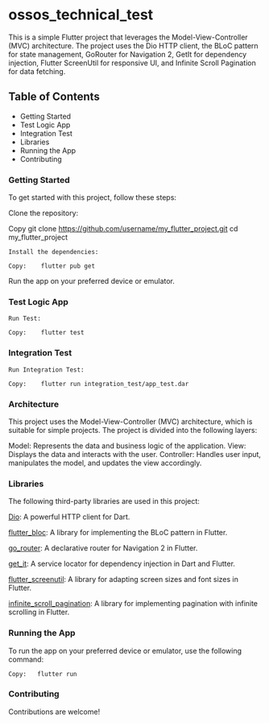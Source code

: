 # ossos_technical_test

This is a simple Flutter project that leverages the Model-View-Controller (MVC) architecture. The project uses the Dio HTTP client, the BLoC pattern for state management, GoRouter for Navigation 2, GetIt for dependency injection, Flutter ScreenUtil for responsive UI, and Infinite Scroll Pagination for data fetching.

## Table of Contents

- Getting Started
- Test Logic App
- Integration Test
- Libraries
- Running the App
- Contributing
### Getting Started

To get started with this project, follow these steps:

Clone the repository:

Copy
git clone https://github.com/username/my_flutter_project.git
cd my_flutter_project

```
Install the dependencies:

Copy:    flutter pub get
```

Run the app on your preferred device or emulator.
### Test Logic App
```
Run Test:

Copy:    flutter test
```
### Integration Test
```
Run Integration Test:

Copy:    flutter run integration_test/app_test.dar
```

### Architecture

This project uses the Model-View-Controller (MVC) architecture, which is suitable for simple projects. The project is divided into the following layers:

Model: Represents the data and business logic of the application.
View: Displays the data and interacts with the user.
Controller: Handles user input, manipulates the model, and updates the view accordingly.

### Libraries

The following third-party libraries are used in this project:

[Dio](https://pub.dev/packages/dio): A powerful HTTP client for Dart.

[flutter_bloc](https://pub.dev/packages/flutter_bloc): A library for implementing the BLoC pattern in Flutter.

[go_router](https://pub.dev/packages/go_router): A declarative router for Navigation 2 in Flutter.

[get_it](https://pub.dev/packages/get_it): A service locator for dependency injection in Dart and Flutter.

[flutter_screenutil](https://pub.dev/packages/flutter_screenutil): A library for adapting screen sizes and font sizes in Flutter.

[infinite_scroll_pagination](https://pub.dev/packages/infinite_scroll_pagination): A library for implementing pagination with infinite scrolling in Flutter.

### Running the App

To run the app on your preferred device or emulator, use the following command:


```
Copy:   flutter run
```
### Contributing

Contributions are welcome!


